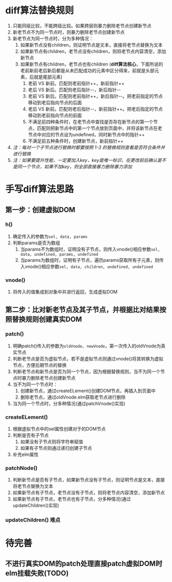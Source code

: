# diff算法替换规则

1. 只能同级比较，不能跨级比较。如果跨层则暴力删除老节点创建新节点
2. 新老节点不为同一节点时，则暴力删除老节点创建新节点
3. 新老节点为同一节点时，分为多种情况：
   1. 如果新节点没有children，则证明节点是文本，直接将老节点替换为文本
   2. 如果新节点有children，老节点没有children，则将老节点内容清空，添加新节点
   3. 如果新节点有children，老节点也有children   (__diff算法核心__，下面所说的老前新前老后新后都是从未匹配成功的元素中区分得来，前就是头部元素，后就是尾部元素)
      1. 老前 VS 新前。匹配则老前指针++，新前指针++
      2. 老后 VS 新后。匹配则老后指针--，新后指针--
      3. 老前 VS 新后。匹配则老前指针++，新后指针--。把老前指定的节点移动到老后指向节点的后面
      4. 老后 VS 新前。匹配则老后指针--，新前指针++。把老后指定的节点移动到老前指向节点的前面
      5. 不满足前四种条件时，在老节点中查找是否存在新节点的第一个节点，匹配则把新节点中的第一个节点放到页面中，并将该新节点在老节点中对应的节点设为undefined，同时新节点中的指针++
      6. 不满足前五种条件时，创建新节点，新前指针++
4. *注：每对一个子节点进行替换时都要按照 1-3 的替换规则查看是否符合条件并进行替换*
5. *注：如果要提升性能，一定要加入key，key是唯一标识，在更改前后确认是不是同一个节点，如果不加key，则全部直接暴力删除暴力添加*

# 手写diff算法思路

## 第一步：创建虚拟DOM

### h()
1. 确定传入的参数为`sel, data, params`
2. 判断params是否为数组
   1. 当params不为数组时，证明没有子节点，则传入vnode()相应参数`sel, data, undefined, params, undefined`
   2. 当params为数组时，证明有子节点，遍历params获取所有子元素，则传入vnode()相应参数`sel, data, children, undefined, undefined`

### vnode()
1. 将传入的值集成到对象中并进行返回，生成虚拟DOM

## 第二步：比对新老节点及其子节点，并根据比对结果按照替换规则创建真实DOM

### patch()
1. 明确patch()传入的参数为`oldVnode, newVnode`，第一次传入的oldVnode为真实节点
2. 判断老节点是否为虚拟节点，若不是虚拟节点则通过vnode()将其转换为虚拟节点，方便后期节点的替换
3. 判断老节点和新节点是否为同一个节点，因为根据替换规则，当不为同一个节点时暴力删除老节点创建新节点
4. 当不为同一个节点时：
   1. 创建新节点，通过createELement()创建DOM节点，再插入到页面中
   2. 删除老节点，通过oldVnode.elm获取老节点进行删除
5. 当为同一个节点时，分多种情况(通过patchVnode()实现)

### createELement()
1. 根据虚拟节点中的sel属性创建对于的DOM节点
2. 判断是否有子节点
   1. 如果没有子节点则将字符串赋值
   2. 如果有子节点则通过递归创建子节点
3. 补充elm属性

### patchNode()
1. 判断新节点是否有子节点，如果新节点没有子节点，则证明节点是文本，直接将老节点替换为文本
2. 如果新节点有子节点，老节点没有子节点，则将老节点内容清空，添加新节点
3. 如果新节点有子节点，老节点也有子节点，分多种情况(通过updateChildren()实现)

### updateChildren() __难点__

# 待完善

## 不进行真实DOM的patch处理直接patch虚拟DOM时elm挂载失败(TODO)